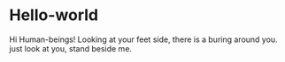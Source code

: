# Hello-world
Hi Human-beings!
Looking at your feet side, there is a buring around you.
just look at you, stand beside me.
